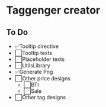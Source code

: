 # Taggenger creator

## To Do

- ✅Tooltip directive
- ⬜Tooltip texts
- ⬜Placeholder texts
- ⬜UtilsLibrary
- ✅Generate Png
- ⬜Other price designs
    - ⬜BTI
    - ⬜Sale
- ⬜Other tag designs
